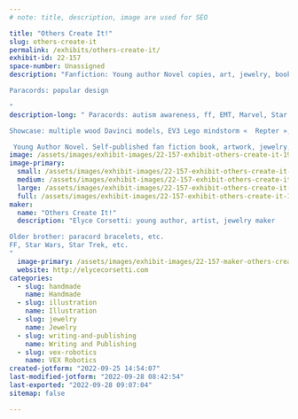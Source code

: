 ```yaml
---
# note: title, description, image are used for SEO

title: "Others Create It!"
slug: others-create-it
permalink: /exhibits/others-create-it/
exhibit-id: 22-157
space-number: Unassigned
description: "Fanfiction: Young author Novel copies, art, jewelry, bookmarks, cosplay

Paracords: popular design

"
description-long: " Paracords: autism awareness, ff, EMT, Marvel, Star Wars, Star Trek. 

Showcase: multiple wood Davinci models, EV3 Lego mindstorm «  Repter », MegaCyborg hydraulics and pneumatics (plastic), VEX Robotics « Pick and drop ball machine.

 Young Author Novel. Self-published fan fiction book, artwork, jewelry, character bookmarks"
image: /assets/images/exhibit-images/22-157-exhibit-others-create-it-1997dbac-6196-4119-a566-4bf880b977e2-large.jpeg
image-primary: 
  small: /assets/images/exhibit-images/22-157-exhibit-others-create-it-1997dbac-6196-4119-a566-4bf880b977e2-small.jpeg
  medium: /assets/images/exhibit-images/22-157-exhibit-others-create-it-1997dbac-6196-4119-a566-4bf880b977e2-medium.jpeg
  large: /assets/images/exhibit-images/22-157-exhibit-others-create-it-1997dbac-6196-4119-a566-4bf880b977e2-large.jpeg
  full: /assets/images/exhibit-images/22-157-exhibit-others-create-it-1997dbac-6196-4119-a566-4bf880b977e2-full.jpeg
maker: 
  name: "Others Create It!"
  description: "Elyce Corsetti: young author, artist, jewelry maker

Older brother: paracord bracelets, etc.
FF, Star Wars, Star Trek, etc.
"
  image-primary: /assets/images/exhibit-images/22-157-maker-others-create-it-48a64494-7aca-4915-a3a3-8de1d1cc45a4-medium.jpeg
  website: http://elycecorsetti.com
categories: 
  - slug: handmade
    name: Handmade
  - slug: illustration
    name: Illustration
  - slug: jewelry
    name: Jewelry
  - slug: writing-and-publishing
    name: Writing and Publishing
  - slug: vex-robotics
    name: VEX Robotics
created-jotform: "2022-09-25 14:54:07"
last-modified-jotform: "2022-09-28 08:42:54"
last-exported: "2022-09-28 09:07:04"
sitemap: false

---
```

